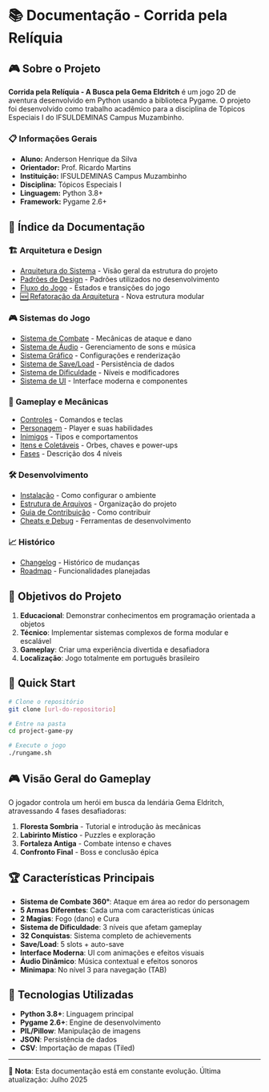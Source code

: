 # 📚 Documentação - Corrida pela Relíquia

## 🎮 Sobre o Projeto

**Corrida pela Relíquia - A Busca pela Gema Eldritch** é um jogo 2D de aventura desenvolvido em Python usando a biblioteca Pygame. O projeto foi desenvolvido como trabalho acadêmico para a disciplina de Tópicos Especiais I do IFSULDEMINAS Campus Muzambinho.

### 📋 Informações Gerais

- **Aluno:** Anderson Henrique da Silva
- **Orientador:** Prof. Ricardo Martins  
- **Instituição:** IFSULDEMINAS Campus Muzambinho
- **Disciplina:** Tópicos Especiais I
- **Linguagem:** Python 3.8+
- **Framework:** Pygame 2.6+

## 📖 Índice da Documentação

### 🏗️ Arquitetura e Design
- [Arquitetura do Sistema](./arquitetura.md) - Visão geral da estrutura do projeto
- [Padrões de Design](./padroes-design.md) - Padrões utilizados no desenvolvimento
- [Fluxo do Jogo](./fluxo-jogo.md) - Estados e transições do jogo
- [🆕 Refatoração da Arquitetura](./refatoracao-arquitetura.md) - Nova estrutura modular

### 🎮 Sistemas do Jogo
- [Sistema de Combate](./sistemas/combate.md) - Mecânicas de ataque e dano
- [Sistema de Áudio](./sistemas/audio.md) - Gerenciamento de sons e música
- [Sistema Gráfico](./sistemas/graficos.md) - Configurações e renderização
- [Sistema de Save/Load](./sistemas/save-load.md) - Persistência de dados
- [Sistema de Dificuldade](./sistemas/dificuldade.md) - Níveis e modificadores
- [Sistema de UI](./sistemas/ui.md) - Interface moderna e componentes

### 🏃 Gameplay e Mecânicas
- [Controles](./gameplay/controles.md) - Comandos e teclas
- [Personagem](./gameplay/personagem.md) - Player e suas habilidades
- [Inimigos](./gameplay/inimigos.md) - Tipos e comportamentos
- [Itens e Coletáveis](./gameplay/itens.md) - Orbes, chaves e power-ups
- [Fases](./gameplay/fases.md) - Descrição dos 4 níveis

### 🛠️ Desenvolvimento
- [Instalação](./desenvolvimento/instalacao.md) - Como configurar o ambiente
- [Estrutura de Arquivos](./desenvolvimento/estrutura-arquivos.md) - Organização do projeto
- [Guia de Contribuição](./desenvolvimento/contribuicao.md) - Como contribuir
- [Cheats e Debug](./desenvolvimento/debug.md) - Ferramentas de desenvolvimento

### 📈 Histórico
- [Changelog](./changelog.md) - Histórico de mudanças
- [Roadmap](./roadmap.md) - Funcionalidades planejadas

## 🎯 Objetivos do Projeto

1. **Educacional**: Demonstrar conhecimentos em programação orientada a objetos
2. **Técnico**: Implementar sistemas complexos de forma modular e escalável
3. **Gameplay**: Criar uma experiência divertida e desafiadora
4. **Localização**: Jogo totalmente em português brasileiro

## 🚀 Quick Start

```bash
# Clone o repositório
git clone [url-do-repositorio]

# Entre na pasta
cd project-game-py

# Execute o jogo
./rungame.sh
```

## 🎮 Visão Geral do Gameplay

O jogador controla um herói em busca da lendária Gema Eldritch, atravessando 4 fases desafiadoras:

1. **Floresta Sombria** - Tutorial e introdução às mecânicas
2. **Labirinto Místico** - Puzzles e exploração
3. **Fortaleza Antiga** - Combate intenso e chaves
4. **Confronto Final** - Boss e conclusão épica

## 🏆 Características Principais

- **Sistema de Combate 360°**: Ataque em área ao redor do personagem
- **5 Armas Diferentes**: Cada uma com características únicas
- **2 Magias**: Fogo (dano) e Cura
- **Sistema de Dificuldade**: 3 níveis que afetam gameplay
- **32 Conquistas**: Sistema completo de achievements
- **Save/Load**: 5 slots + auto-save
- **Interface Moderna**: UI com animações e efeitos visuais
- **Áudio Dinâmico**: Música contextual e efeitos sonoros
- **Minimapa**: No nível 3 para navegação (TAB)

## 📱 Tecnologias Utilizadas

- **Python 3.8+**: Linguagem principal
- **Pygame 2.6+**: Engine de desenvolvimento
- **PIL/Pillow**: Manipulação de imagens
- **JSON**: Persistência de dados
- **CSV**: Importação de mapas (Tiled)

---

📝 **Nota**: Esta documentação está em constante evolução. Última atualização: Julho 2025